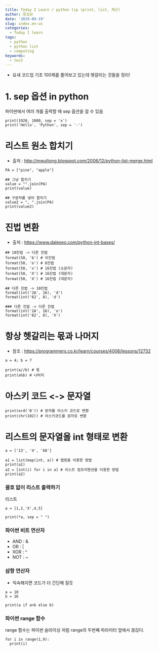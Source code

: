 ```yaml
---
title: Today I Learn / python tip (print, list, 계산)
author: 류성균
date: '2019-09-19'
slug: index.en-us
categories:
  - Today I learn
tags:
  - python
  - python list
  - computing
keywords:
  - tech
---
```


<!--more-->



- 요새 코드업 기초 100제를 풀어보고 있는데 헷갈리는 것들을 정리!

# 1. sep 옵션 in python

파이썬에서 여러 개를 출력할 때 sep 옵션을 걸 수 있음

```
print(1920, 1080, sep = 'x')
print('Hello', 'Python', sep = '-')
```

# 리스트 원소 합치기
- 출처 : http://mwultong.blogspot.com/2006/12/python-list-merge.html
```
PA = ["pine", "apple"]

## 그냥 합치기
value = "".join(PA)
print(value)

## 구분자를 넣어 합치기
value2 = ", ".join(PA)
print(value2)
```


# 진법 변환
- 출처 : https://www.daleseo.com/python-int-bases/
```
## 10진법 -> 다른 진법
format(50, 'b') # 이진법
format(50, 'o') # 8진법
format(50, 'x') # 16진법 (소문자)
format(50, 'X') # 16진법 (대문자)
format(50, 'X') # 16진법 (대문자)
```

```
## 다른 진법 -> 10진법
format(int('2A', 16), 'd')
format(int('62', 8), 'd')
```

```
### 다른 진법 -> 다른 진법
format(int('2A', 16), 'o')
format(int('62', 8), 'X')
```

# 항상 헷갈리는 몫과 나머지
- 참조 : https://programmers.co.kr/learn/courses/4008/lessons/12732
```
a = 4; b = 7

print(a//b) # 몫
print(a%b) # 나머지
```

# 아스키 코드 <-> 문자열
```
print(ord('B')) # 문자를 아스키 코드로 변환
print(chr(102)) # 아스키코드를 문자로 변환
```

# 리스트의 문자열을 int 형태로 변환
```
a = ['13', '4', '68']

a1 = list(map(int, a)) # 맵핑을 이용한 방법
print(a1)
a2 = [int(i) for i in a] # 리스트 컴프리헨션을 이용한 방법
print(a2)
```



### 괄호 없이 리스트 출력하기

리스트

```
a = [1,2,'X',4,5]

print(*a, sep = " ")
```

### 파이썬 비트 연산자

- AND : &
- OR : |
- XOR : ^
- NOT : ~

### 삼항 연산자
- 익숙해지면 코드가 더 간단해 질듯

```
a = 10
b = 16

print(a if a>b else b)
```

### 파이썬 range 함수

range 함수는 파이썬 슬라이싱 처럼 range의 두번째 파라미터 앞에서 끊긶다.
```
for i in range(1,9):
  print(i)
```

